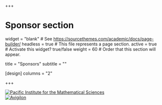 +++
# Sponsor section
widget = "blank"  # See https://sourcethemes.com/academic/docs/page-builder/
headless = true  # This file represents a page section.
active = true  # Activate this widget? true/false
weight = 60  # Order that this section will appear.

title = "Sponsors"
subtitle = ""

[design]
columns = "2"

+++
<div class="row">
<div class="col-lg-4">
    <a href="https://www.pims.math.ca"><img src="/img/pims-logo.png" alt="Pacific Institute for the Mathematical Sciences" /></a>
</div>
<div class="col-lg-4">
    <a href="https://avigilon.com"><img src="/img/avigilon-logo.png" alt="Avigilon" /></a>
</div>
</div>
